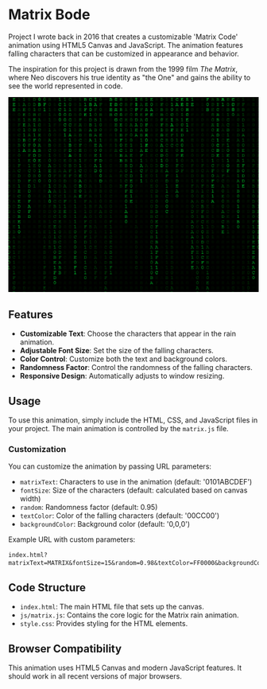 # Matrix Bode

Project I wrote back in 2016 that creates a customizable 'Matrix Code' animation using HTML5 Canvas and JavaScript. The animation features falling characters that can be customized in appearance and behavior.

The inspiration for this project is drawn from the 1999 film _The Matrix_, where Neo discovers his true identity as "the One" and gains the ability to see the world represented in code.

![Matrix Code](image.png)

## Features

- **Customizable Text**: Choose the characters that appear in the rain animation.
- **Adjustable Font Size**: Set the size of the falling characters.
- **Color Control**: Customize both the text and background colors.
- **Randomness Factor**: Control the randomness of the falling characters.
- **Responsive Design**: Automatically adjusts to window resizing.

## Usage

To use this animation, simply include the HTML, CSS, and JavaScript files in your project. The main animation is controlled by the `matrix.js` file.

### Customization

You can customize the animation by passing URL parameters:

- `matrixText`: Characters to use in the animation (default: '0101ABCDEF')
- `fontSize`: Size of the characters (default: calculated based on canvas width)
- `random`: Randomness factor (default: 0.95)
- `textColor`: Color of the falling characters (default: '00CC00')
- `backgroundColor`: Background color (default: '0,0,0')

Example URL with custom parameters:

```web
index.html?matrixText=MATRIX&fontSize=15&random=0.98&textColor=FF0000&backgroundColor=0,0,0
```

## Code Structure

- `index.html`: The main HTML file that sets up the canvas.
- `js/matrix.js`: Contains the core logic for the Matrix rain animation.
- `style.css`: Provides styling for the HTML elements.

## Browser Compatibility

This animation uses HTML5 Canvas and modern JavaScript features. It should work in all recent versions of major browsers.
